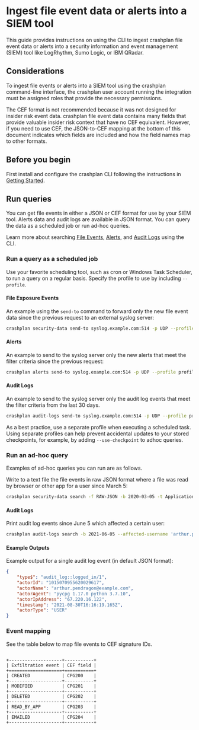# Ingest file event data or alerts into a SIEM tool

This guide provides instructions on using the CLI to ingest crashplan file event data or alerts
into a security information and event management (SIEM) tool like LogRhythm, Sumo Logic, or IBM QRadar.

## Considerations

To ingest file events or alerts into a SIEM tool using the crashplan command-line interface, the crashplan user account running the integration
must be assigned roles that provide the necessary permissions.

The CEF format is not recommended because it was not designed for insider risk event data. crashplan file event data contains many fields that provide valuable insider risk context that have no CEF equivalent. However, if you need to use CEF, the JSON-to-CEF mapping at the bottom of this document indicates which fields are included and how the field names map to other formats.

## Before you begin

First install and configure the crashplan CLI following the instructions in
[Getting Started](gettingstarted.md).

## Run queries
You can get file events in either a JSON or CEF format for use by your SIEM tool. Alerts data and audit logs are available in JSON format. You can query the data as a
scheduled job or run ad-hoc queries.

Learn more about searching [File Events](../commands/securitydata.md), [Alerts](../commands/alerts.md), and [Audit Logs](../commands/auditlogs.md) using the CLI.

### Run a query as a scheduled job

Use your favorite scheduling tool, such as cron or Windows Task Scheduler, to run a query on a regular basis. Specify
the profile to use by including `--profile`.

#### File Exposure Events
An example using the `send-to` command to forward only the new file event data since the previous request to an external syslog server:
```bash
crashplan security-data send-to syslog.example.com:514 -p UDP --profile profile1 -c syslog_sender
```
#### Alerts
An example to send to the syslog server only the new alerts that meet the filter criteria since the previous request:
```bash
crashplan alerts send-to syslog.example.com:514 -p UDP --profile profile1 --rule-name "Source code exfiltration" --state OPEN -i
```
#### Audit Logs
An example to send to the syslog server only the audit log events that meet the filter criteria from the last 30 days.
```bash
crashplan audit-logs send-to syslog.example.com:514 -p UDP --profile profile1 --actor-username 'arthur.pendragon@example.com' -b 30d
```

As a best practice, use a separate profile when executing a scheduled task. Using separate profiles can help prevent accidental updates to your stored checkpoints, for example, by adding `--use-checkpoint` to adhoc queries.

### Run an ad-hoc query

Examples of ad-hoc queries you can run are as follows.


Write to a text file the file events in raw JSON format where a file was read by browser or other app for a user since
March 5:
```bash
crashplan security-data search -f RAW-JSON -b 2020-03-05 -t ApplicationRead --cpg-username 'arthur.pendragon@example.com' > /Users/sangita.maskey/Downloads/cpgcli_output.txt
```

#### Audit Logs
Print audit log events since June 5 which affected a certain user:
```bash
crashplan audit-logs search -b 2021-06-05 --affected-username 'arthur.pendragon@examply.com'
```

#### Example Outputs

Example output for a single audit log event (in default JSON format):
```json
{
    "type$": "audit_log::logged_in/1",
    "actorId": "1015070955620029617",
    "actorName": "arthur.pendragon@example.com",
    "actorAgent": "pycpg 1.17.0 python 3.7.10",
    "actorIpAddress": "67.220.16.122",
    "timestamp": "2021-08-30T16:16:19.165Z",
    "actorType": "USER"
}
```

### Event mapping

See the table below to map file events to CEF signature IDs.

```{eval-rst}

+--------------------+-----------+
| Exfiltration event | CEF field |
+====================+===========+
| CREATED            | CPG200    |
+--------------------+-----------+
| MODIFIED           | CPG201    |
+--------------------+-----------+
| DELETED            | CPG202    |
+--------------------+-----------+
| READ_BY_APP        | CPG203    |
+--------------------+-----------+
| EMAILED            | CPG204    |
+--------------------+-----------+
```
